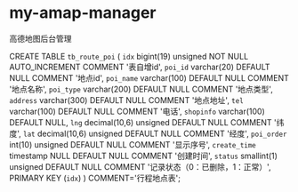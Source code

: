 # my-amap-manager
高德地图后台管理

CREATE TABLE `tb_route_poi` (
  `idx` bigint(19) unsigned NOT NULL AUTO_INCREMENT COMMENT '表自增id',
  `poi_id` varchar(20) DEFAULT NULL COMMENT '地点id',
  `poi_name` varchar(100) DEFAULT NULL COMMENT '地点名称',
  `poi_type` varchar(200) DEFAULT NULL COMMENT '地点类型',
  `address` varchar(300) DEFAULT NULL COMMENT '地点地址',
  `tel` varchar(100) DEFAULT NULL COMMENT '电话',
  `shopinfo` varchar(100) DEFAULT NULL,
  `lng` decimal(10,6) unsigned DEFAULT NULL COMMENT '纬度',
  `lat` decimal(10,6) unsigned DEFAULT NULL COMMENT '经度',
  `poi_order` int(10) unsigned DEFAULT NULL COMMENT '显示序号',
  `create_time` timestamp NULL DEFAULT NULL COMMENT '创建时间',
  `status` smallint(1) unsigned DEFAULT NULL COMMENT '记录状态（0：已删除，1：正常）',
  PRIMARY KEY (`idx`)
) COMMENT='行程地点表';
